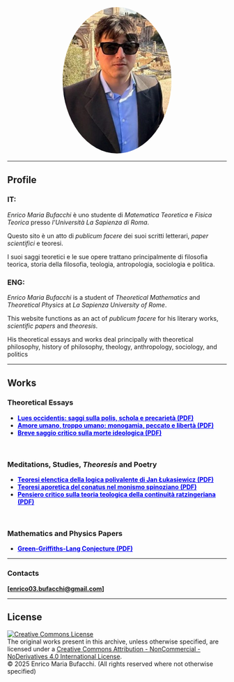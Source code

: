 <div align="center">

<img src="enricomaria.jpg" width="250px" style="border-radius: 50%;"> 

</div>

---

## Profile

### IT:
_Enrico Maria Bufacchi_ è uno studente di _Matematica Teoretica_ e _Fisica Teorica_ presso _l'Università La Sapienza di Roma_.

Questo sito è un atto di _publicum facere_ dei suoi scritti letterari, _paper scientifici_ e teoresi.

I suoi saggi teoretici e le sue opere trattano principalmente di filosofia teorica, storia della filosofia, teologia, antropologia, sociologia e politica.

### ENG:
_Enrico Maria Bufacchi_ is a student of _Theoretical Mathematics_ and _Theoretical Physics_ at _La Sapienza University of Rome_.

This website functions as an act of _publicum facere_ for his literary works, _scientific papers_ and _theoresis_.

His theoretical essays and works deal principally with theoretical philosophy, history of philosophy, theology, anthropology, sociology, and politics
<br>

---

## Works

### Theoretical Essays

<ul>
  <li><a href="Lues_Occidentis.pdf" style="color: #0000EE !important; text-decoration: underline !important;"><strong>Lues occidentis: saggi sulla polis, schola e precarietà (PDF)</strong></a></li>
  <li><a href="Amore_umano__troppo_umano.pdf" style="color: #0000EE !important; text-decoration: underline !important;"><strong>Amore umano, troppo umano: monogamia, peccato e libertà (PDF)</strong></a></li>
  <li><a href="Saggio_sulla_morte_ideologica.pdf" style="color: #0000EE !important; text-decoration: underline !important;"><strong>Breve saggio critico sulla morte ideologica (PDF)</strong></a></li>
</ul>

<br>

### Meditations, Studies, _Theoresis_ and Poetry

<ul>
  <li><a href="Teoresi_elenctica_della_logica_polivalente_di_Lukasiewicz.pdf" style="color: #0000EE !important; text-decoration: underline !important;"><strong>Teoresi elenctica della logica polivalente di Jan Łukasiewicz (PDF)</strong></a></li>
  <li><a href="Teoresi_sull_aporia_del_conatus_nel_monismo_di_Spinoza.pdf" style="color: #0000EE !important; text-decoration: underline !important;"><strong>Teoresi aporetica del conatus nel monismo spinoziano (PDF)</strong></a></li>
  <li><a href="Pensiero_sulla_teoria_ratzingeriana.pdf" style="color: #0000EE !important; text-decoration: underline !important;"><strong>Pensiero critico sulla teoria teologica della continuità ratzingeriana (PDF)</strong></a></li>
</ul>

<br>

### Mathematics and Physics Papers

<ul>
  <li><a href="GGL_Conjecture.pdf" style="color: #0000EE !important; text-decoration: underline !important;"><strong>Green-Griffiths-Lang Conjecture (PDF)</strong></a></li>
</ul>

---

### Contacts

**[enrico03.bufacchi@gmail.com]**

---

## License

<a rel="license" href="http://creativecommons.org/licenses/by-nc-nd/4.0/">
    <img alt="Creative Commons License" style="border-width:0" src="https://i.creativecommons.org/l/by-nc-nd/4.0/88x31.png" />
</a>
<br />
The original works present in this archive, unless otherwise specified, are licensed under a <a rel="license" href="http://creativecommons.org/licenses/by-nc-nd/4.0/">Creative Commons Attribution - NonCommercial - NoDerivatives 4.0 International License</a>.
<br>
© 2025 Enrico Maria Bufacchi. (All rights reserved where not otherwise specified)
